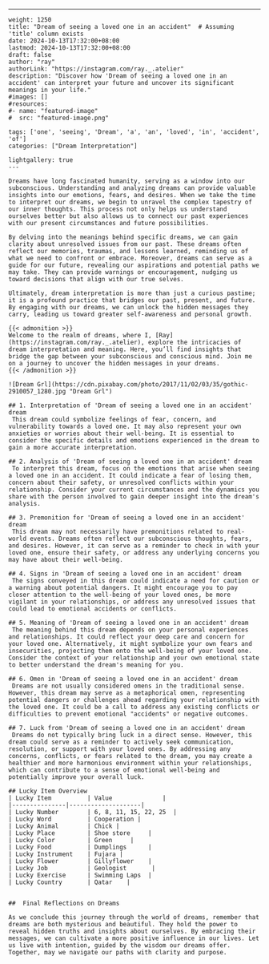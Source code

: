 ---
    weight: 1250
    title: "Dream of seeing a loved one in an accident"  # Assuming 'title' column exists
    date: 2024-10-13T17:32:00+08:00
    lastmod: 2024-10-13T17:32:00+08:00
    draft: false
    author: "ray"
    authorLink: "https://instagram.com/ray._.atelier"
    description: "Discover how 'Dream of seeing a loved one in an accident' can interpret your future and uncover its significant meanings in your life."
    #images: []
    #resources:
    #- name: "featured-image"
    #  src: "featured-image.png"
    
    tags: ['one', 'seeing', 'Dream', 'a', 'an', 'loved', 'in', 'accident', 'of']
    categories: ["Dream Interpretation"]
    
    lightgallery: true
    ---
    
    Dreams have long fascinated humanity, serving as a window into our subconscious. Understanding and analyzing dreams can provide valuable insights into our emotions, fears, and desires. When we take the time to interpret our dreams, we begin to unravel the complex tapestry of our inner thoughts. This process not only helps us understand ourselves better but also allows us to connect our past experiences with our present circumstances and future possibilities.
    
    By delving into the meanings behind specific dreams, we can gain clarity about unresolved issues from our past. These dreams often reflect our memories, traumas, and lessons learned, reminding us of what we need to confront or embrace. Moreover, dreams can serve as a guide for our future, revealing our aspirations and potential paths we may take. They can provide warnings or encouragement, nudging us toward decisions that align with our true selves.
    
    Ultimately, dream interpretation is more than just a curious pastime; it is a profound practice that bridges our past, present, and future. By engaging with our dreams, we can unlock the hidden messages they carry, leading us toward greater self-awareness and personal growth.
    
    {{< admonition >}}
    Welcome to the realm of dreams, where I, [Ray](https://instagram.com/ray._.atelier), explore the intricacies of dream interpretation and meaning. Here, you’ll find insights that bridge the gap between your subconscious and conscious mind. Join me on a journey to uncover the hidden messages in your dreams.
    {{< /admonition >}}
    
    ![Dream Grl](https://cdn.pixabay.com/photo/2017/11/02/03/35/gothic-2910057_1280.jpg "Dream Grl")
    
    ## 1. Interpretation of 'Dream of seeing a loved one in an accident' dream
     This dream could symbolize feelings of fear, concern, and vulnerability towards a loved one. It may also represent your own anxieties or worries about their well-being. It is essential to consider the specific details and emotions experienced in the dream to gain a more accurate interpretation.
    
    ## 2. Analysis of 'Dream of seeing a loved one in an accident' dream
     To interpret this dream, focus on the emotions that arise when seeing a loved one in an accident. It could indicate a fear of losing them, concern about their safety, or unresolved conflicts within your relationship. Consider your current circumstances and the dynamics you share with the person involved to gain deeper insight into the dream's analysis.
    
    ## 3. Premonition for 'Dream of seeing a loved one in an accident' dream
     This dream may not necessarily have premonitions related to real-world events. Dreams often reflect our subconscious thoughts, fears, and desires. However, it can serve as a reminder to check in with your loved one, ensure their safety, or address any underlying concerns you may have about their well-being.
    
    ## 4. Signs in 'Dream of seeing a loved one in an accident' dream
     The signs conveyed in this dream could indicate a need for caution or a warning about potential dangers. It might encourage you to pay closer attention to the well-being of your loved ones, be more vigilant in your relationships, or address any unresolved issues that could lead to emotional accidents or conflicts.
    
    ## 5. Meaning of 'Dream of seeing a loved one in an accident' dream
     The meaning behind this dream depends on your personal experiences and relationships. It could reflect your deep care and concern for your loved one. Alternatively, it might symbolize your own fears and insecurities, projecting them onto the well-being of your loved one. Consider the context of your relationship and your own emotional state to better understand the dream's meaning for you.
    
    ## 6. Omen in 'Dream of seeing a loved one in an accident' dream
     Dreams are not usually considered omens in the traditional sense. However, this dream may serve as a metaphorical omen, representing potential dangers or challenges ahead regarding your relationship with the loved one. It could be a call to address any existing conflicts or difficulties to prevent emotional "accidents" or negative outcomes.
    
    ## 7. Luck from 'Dream of seeing a loved one in an accident' dream
     Dreams do not typically bring luck in a direct sense. However, this dream could serve as a reminder to actively seek communication, resolution, or support with your loved ones. By addressing any concerns, conflicts, or fears related to the dream, you may create a healthier and more harmonious environment within your relationships, which can contribute to a sense of emotional well-being and potentially improve your overall luck.
    
    ## Lucky Item Overview
    | Lucky Item          | Value              |
    |---------------|--------------------|
    | Lucky Number        | 6, 8, 11, 15, 22, 25  |
    | Lucky Word          | Cooperation |
    | Lucky Animal        | Chick |
    | Lucky Place         | Shoe store     |
    | Lucky Color         | Green     |
    | Lucky Food          | Dumplings      |
    | Lucky Instrument    | Fujara |
    | Lucky Flower        | Gillyflower    |
    | Lucky Job           | Geologist       |
    | Lucky Exercise      | Swimming Laps  |
    | Lucky Country       | Qatar    |
    
    
    ##  Final Reflections on Dreams
    
    As we conclude this journey through the world of dreams, remember that dreams are both mysterious and beautiful. They hold the power to reveal hidden truths and insights about ourselves. By embracing their messages, we can cultivate a more positive influence in our lives. Let us live with intention, guided by the wisdom our dreams offer. Together, may we navigate our paths with clarity and purpose.
    